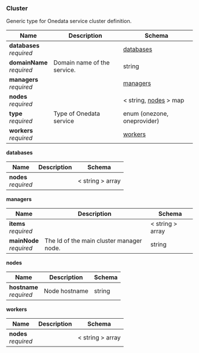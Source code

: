 
<a name="cluster"></a>
### Cluster
Generic type for Onedata service cluster definition.


|Name|Description|Schema|
|---|---|---|
|**databases**  <br>*required*||[databases](#cluster-databases)|
|**domainName**  <br>*required*|Domain name of the service.|string|
|**managers**  <br>*required*||[managers](#cluster-managers)|
|**nodes**  <br>*required*||< string, [nodes](#cluster-nodes) > map|
|**type**  <br>*required*|Type of Onedata service|enum (onezone, oneprovider)|
|**workers**  <br>*required*||[workers](#cluster-workers)|

<a name="cluster-databases"></a>
**databases**

|Name|Description|Schema|
|---|---|---|
|**nodes**  <br>*required*||< string > array|

<a name="cluster-managers"></a>
**managers**

|Name|Description|Schema|
|---|---|---|
|**items**  <br>*required*||< string > array|
|**mainNode**  <br>*required*|The Id of the main cluster manager node.|string|

<a name="cluster-nodes"></a>
**nodes**

|Name|Description|Schema|
|---|---|---|
|**hostname**  <br>*required*|Node hostname|string|

<a name="cluster-workers"></a>
**workers**

|Name|Description|Schema|
|---|---|---|
|**nodes**  <br>*required*||< string > array|



